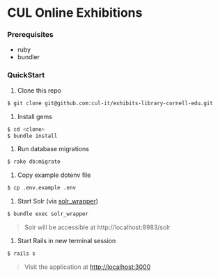 # CUL Online Exhibitions

### Prerequisites

* ruby
* bundler

### QuickStart

1. Clone this repo
 ```bash
$ git clone git@github.com:cul-it/exhibits-library-cornell-edu.git
```

1. Install gems
 ```bash
$ cd <clone>
$ bundle install
```

1. Run database migrations
 ```bash
$ rake db:migrate
```

1. Copy example dotenv file
 ```bash
$ cp .env.example .env
```

1. Start Solr (via [solr_wrapper](https://github.com/cbeer/solr_wrapper))
 ```bash
$ bundle exec solr_wrapper
```
> Solr will be accessible at http://localhost:8983/solr

1. Start Rails in new terminal session
 ```bash
$ rails s
```
> Visit the application at [http://localhost:3000](http://localhost:3000)
